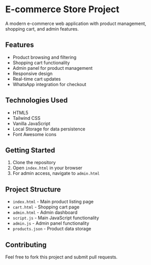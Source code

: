 # E-commerce Store Project

A modern e-commerce web application with product management, shopping cart, and admin features.

## Features

- Product browsing and filtering
- Shopping cart functionality
- Admin panel for product management
- Responsive design
- Real-time cart updates
- WhatsApp integration for checkout

## Technologies Used

- HTML5
- Tailwind CSS
- Vanilla JavaScript
- Local Storage for data persistence
- Font Awesome icons

## Getting Started

1. Clone the repository
2. Open `index.html` in your browser
3. For admin access, navigate to `admin.html`

## Project Structure

- `index.html` - Main product listing page
- `cart.html` - Shopping cart page
- `admin.html` - Admin dashboard
- `script.js` - Main JavaScript functionality
- `admin.js` - Admin panel functionality
- `products.json` - Product data storage

## Contributing

Feel free to fork this project and submit pull requests.
